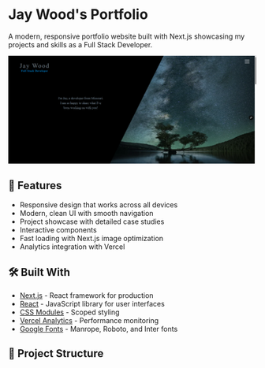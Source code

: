 # Jay Wood's Portfolio

A modern, responsive portfolio website built with Next.js showcasing my projects and skills as a Full Stack Developer.

![Portfolio Preview](/public/homeScreenShotForReadMe.png)

## 🚀 Features

- Responsive design that works across all devices
- Modern, clean UI with smooth navigation
- Project showcase with detailed case studies
- Interactive components
- Fast loading with Next.js image optimization
- Analytics integration with Vercel

## 🛠️ Built With

- [Next.js](https://nextjs.org/) - React framework for production
- [React](https://reactjs.org/) - JavaScript library for user interfaces
- [CSS Modules](https://github.com/css-modules/css-modules) - Scoped styling
- [Vercel Analytics](https://vercel.com/analytics) - Performance monitoring
- [Google Fonts](https://fonts.google.com/) - Manrope, Roboto, and Inter fonts

## 📂 Project Structure

